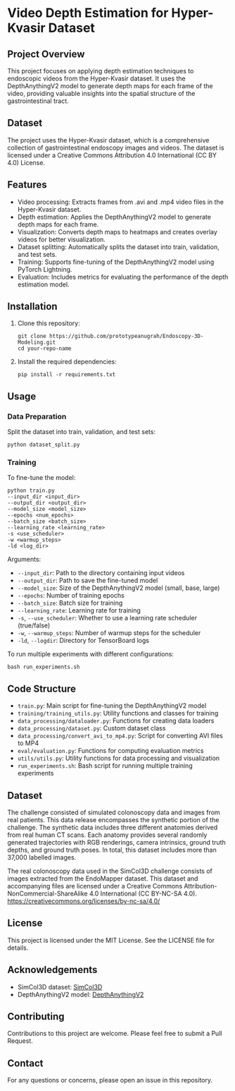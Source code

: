 # Video Depth Estimation for Hyper-Kvasir Dataset

## Project Overview

This project focuses on applying depth estimation techniques to endoscopic videos from the Hyper-Kvasir dataset. It uses the DepthAnythingV2 model to generate depth maps for each frame of the video, providing valuable insights into the spatial structure of the gastrointestinal tract.

## Dataset

The project uses the Hyper-Kvasir dataset, which is a comprehensive collection of gastrointestinal endoscopy images and videos. The dataset is licensed under a Creative Commons Attribution 4.0 International (CC BY 4.0) License.

## Features

- Video processing: Extracts frames from .avi and .mp4 video files in the Hyper-Kvasir dataset.
- Depth estimation: Applies the DepthAnythingV2 model to generate depth maps for each frame.
- Visualization: Converts depth maps to heatmaps and creates overlay videos for better visualization.
- Dataset splitting: Automatically splits the dataset into train, validation, and test sets.
- Training: Supports fine-tuning of the DepthAnythingV2 model using PyTorch Lightning.
- Evaluation: Includes metrics for evaluating the performance of the depth estimation model.


## Installation

1. Clone this repository:
   ```
   git clone https://github.com/prototypeanugrah/Endoscopy-3D-Modeling.git
   cd your-repo-name
   ```

2. Install the required dependencies:
   ```
   pip install -r requirements.txt
   ```

## Usage

### Data Preparation

Split the dataset into train, validation, and test sets:
   ```
   python dataset_split.py
   ```

### Training

To fine-tune the model:
   ```
   python train.py
   --input_dir <input_dir>
   --output_dir <output_dir>
   --model_size <model_size>
   --epochs <num_epochs>
   --batch_size <batch_size>
   --learning_rate <learning_rate>
   -s <use_scheduler>
   -w <warmup_steps>
   -ld <log_dir>
   ```

Arguments:
- `--input_dir`: Path to the directory containing input videos
- `--output_dir`: Path to save the fine-tuned model
- `--model_size`: Size of the DepthAnythingV2 model (small, base, large)
- `--epochs`: Number of training epochs
- `--batch_size`: Batch size for training
- `--learning_rate`: Learning rate for training
- `-s`, `--use_scheduler`: Whether to use a learning rate scheduler (true/false)
- `-w`, `--warmup_steps`: Number of warmup steps for the scheduler
- `-ld`, `--logdir`: Directory for TensorBoard logs

To run multiple experiments with different configurations:
   ```
   bash run_experiments.sh
   ```

## Code Structure

- `train.py`: Main script for fine-tuning the DepthAnythingV2 model
- `training/training_utils.py`: Utility functions and classes for training
- `data_processing/dataloader.py`: Functions for creating data loaders
- `data_processing/dataset.py`: Custom dataset class
- `data_processing/convert_avi_to_mp4.py`: Script for converting AVI files to MP4
- `eval/evaluation.py`: Functions for computing evaluation metrics
- `utils/utils.py`: Utility functions for data processing and visualization
- `run_experiments.sh`: Bash script for running multiple training experiments

## Dataset

The challenge consisted of simulated colonoscopy data and images from real patients. This data release encompasses the synthetic portion of the challenge. The synthetic data includes three different anatomies derived from real human CT scans. Each anatomy provides several randomly generated trajectories with RGB renderings, camera intrinsics, ground truth depths, and ground truth poses. In total, this dataset includes more than 37,000 labelled images. 

The real colonoscopy data used in the SimCol3D challenge consists of images extracted from the EndoMapper dataset.
This dataset and accompanying files are licensed under a Creative Commons Attribution-NonCommercial-ShareAlike 4.0 International (CC BY-NC-SA 4.0). https://creativecommons.org/licenses/by-nc-sa/4.0/

## License

This project is licensed under the MIT License. See the LICENSE file for details.

## Acknowledgements

<!-- - The Hyper-Kvasir dataset: [Hyper-Kvasir](https://osf.io/mkzcq/) -->
- SimCol3D dataset: [SimCol3D](https://rdr.ucl.ac.uk/articles/dataset/Simcol3D_-_3D_Reconstruction_during_Colonoscopy_Challenge_Dataset/24077763?file=42248541)
- DepthAnythingV2 model: [DepthAnythingV2](https://huggingface.co/depth-anything)

## Contributing

Contributions to this project are welcome. Please feel free to submit a Pull Request.

## Contact

For any questions or concerns, please open an issue in this repository.
